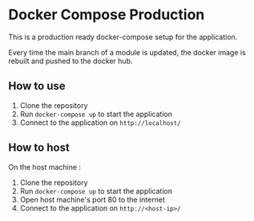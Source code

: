 # Docker Compose Production

This is a production ready docker-compose setup for the application.


Every time the main branch of a module is updated, the docker image is rebuilt and pushed to the docker hub.

## How to use

1. Clone the repository
2. Run `docker-compose up` to start the application
3. Connect to the application on `http://localhost/`

## How to host

On the host machine :

1. Clone the repository
2. Run `docker-compose up` to start the application
3. Open host machine's port 80 to the internet
4. Connect to the application on `http://<host-ip>/`